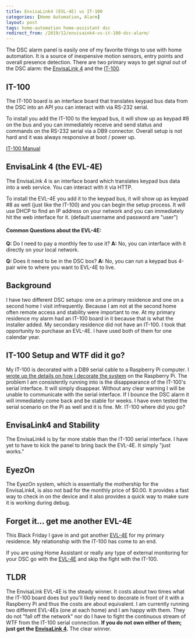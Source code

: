 ```yaml
---
title: EnvisaLink4 (EVL-4E) vs IT-100
categories: [Home Automation, Alarm]
layout: post
tags: home-automation home-assistant dsc
redirect_from: /2019/12/envisaink4-vs-it-100-dsc-alarm/
---
```


The DSC alarm panel is easily one of my favorite things to use with home automation.  It is a source of inexpensive motion sensors, entry points and overall presence detection.  There are two primary ways to get signal out of the DSC alarm: the [EnvisaLink 4](https://amzn.to/2PpdjLv) and the [IT-100](https://amzn.to/35nSvt8).

## IT-100

The IT-100 board is an interface board that translates keypad bus data from the DSC into an API you can interact with via RS-232 serial.

To install you add the IT-100 to the keypad bus, it will show up as keypad #8 on the bus and you can immediately receive and send status and commands on the RS-232 serial via a DB9 connector.  Overall setup is not hard and it was always responsive at boot / power up.

[IT-100 Manual](https://cms.dsc.com/download.php?t=1&id=16238)

## EnvisaLink 4 (the EVL-4E)

The EnvisaLink 4 is an interface board which translates keypad bus data into a web service.  You can interact with it via HTTP.

To install the EVL-4E you add it to the keypad bus, it will show up as keypad #8 as well (just like the IT-100) and you can begin the setup process.  It will use DHCP to find an IP address on your network and you can immediately hit the web interface for it.  (default username and password are "user")

#### Common Questions about the EVL-4E:

**Q:** Do I need to pay a monthly fee to use it?
**A:** No, you can interface with it directly on your local network.

**Q:** Does it need to be in the DSC box?
**A:** No, you can run a keypad bus 4-pair wire to where you want to EVL-4E to live.

## Background

I have two different DSC setups: one on a primary residence and one on a second home I visit infrequently.  Because I am not at the second home often remote access and stability were important to me.  At my primary residence my alarm had an IT-100 board in it because that is what the installer added.  My secondary residence did not have an IT-100.  I took that opportunity to purchase an EVL-4E.  I have used both of them for one calendar year.

## IT-100 Setup and WTF did it go?

My IT-100 is decorated with a DB9 serial cable to a Raspberry Pi computer.  I [wrote up the details on how I decorate the system](/2019/02/home-assistant-to-dsc-alarm-with-an-it-100/) on the Raspberry Pi.  The problem I am consistently running into is the disappearance of the IT-100's serial interface.  It will simply disappear.  Without any clear warning I will be unable to communicate with the serial interface.  If I bounce the DSC alarm it will immediately come back and be stable for weeks.  I have even tested the serial scenario on the Pi as well and it is fine.  Mr. IT-100 where did you go?

## EnvisaLink4 and Stability

The EnvisaLink4 is by far more stable than the IT-100 serial interface.  I have yet to have to kick the panel to bring back the EVL-4E.  It simply "just works."

## EyezOn

The EyezOn system, which is essentially the mothership for the EnvisaLink4, is also not bad for the monthly price of $0.00.  It provides a fast way to check in on the device and it also provides a quick way to make sure it is working during debug.

## Forget it... get me another EVL-4E

This Black Friday I gave in and got another [EVL-4E](https://amzn.to/2PpdjLv) for my primary residence.  My relationship with the IT-100 has come to an end.

If you are using Home Assistant or really any type of external monitoring for your DSC go with the [EVL-4E](https://amzn.to/2PpdjLv) and skip the fight with the IT-100.

## TLDR

The EnvisaLink EVL-4E is the steady winner.  It costs about two times what the IT-100 board does but you'll likely need to decorate in front of it with a Raspberry Pi and thus the costs are about equivalent.  I am currently running two different EVL-4Es (one at each home) and I am happy with them.  They do not "fall off the network" nor do I have to fight the continuous stream of WTF from the IT-100 serial connection.  **If you do not own either of them; just get the [EnvisaLink 4](https://amzn.to/2PpdjLv).**  The clear winner.
